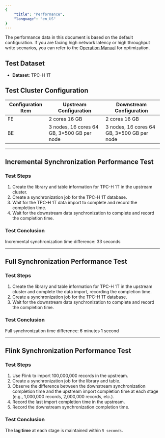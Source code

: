 ```yaml
---
{
    "title": "Performance",
    "language": "en_US"
}
---
```


<!--
Licensed to the Apache Software Foundation (ASF) under one
or more contributor license agreements.  See the NOTICE file
distributed with this work for additional information
regarding copyright ownership.  The ASF licenses this file
to you under the Apache License, Version 2.0 (the
"License"); you may not use this file except in compliance
with the License.  You may obtain a copy of the License at

  http://www.apache.org/licenses/LICENSE-2.0

Unless required by applicable law or agreed to in writing,
software distributed under the License is distributed on an
"AS IS" BASIS, WITHOUT WARRANTIES OR CONDITIONS OF ANY
KIND, either express or implied.  See the License for the
specific language governing permissions and limitations
under the License.
-->

The performance data in this document is based on the default configuration. If you are facing high network latency or high throughput write scenarios, you can refer to the [Operation Manual](manual.md) for optimization.

## Test Dataset
- **Dataset**: TPC-H 1T

## Test Cluster Configuration

| Configuration Item | Upstream Configuration                     | Downstream Configuration                     |
|--------------------|-------------------------------------------|---------------------------------------------|
| FE                 | 2 cores 16 GB                             | 2 cores 16 GB                               |
| BE                 | 3 nodes, 16 cores 64 GB, 3*500 GB per node | 3 nodes, 16 cores 64 GB, 3*500 GB per node |

---

## Incremental Synchronization Performance Test

### Test Steps

1. Create the library and table information for TPC-H 1T in the upstream cluster.
2. Create a synchronization job for the TPC-H 1T database.
3. Wait for the TPC-H 1T data import to complete and record the completion time.
4. Wait for the downstream data synchronization to complete and record the completion time.

### Test Conclusion
Incremental synchronization time difference: 33 seconds

---

## Full Synchronization Performance Test

### Test Steps
1. Create the library and table information for TPC-H 1T in the upstream cluster and complete the data import, recording the completion time.
2. Create a synchronization job for the TPC-H 1T database.
3. Wait for the downstream data synchronization to complete and record the completion time.

### Test Conclusion
Full synchronization time difference: 6 minutes 1 second

---

## Flink Synchronization Performance Test

### Test Steps
1. Use Flink to import 100,000,000 records in the upstream.
2. Create a synchronization job for the library and table.
3. Observe the difference between the downstream synchronization completion time and the upstream import completion time at each stage (e.g., 1,000,000 records, 2,000,000 records, etc.).
4. Record the last import completion time in the upstream.
5. Record the downstream synchronization completion time.

### Test Conclusion
The **lag time** at each stage is maintained within `5 seconds`.

